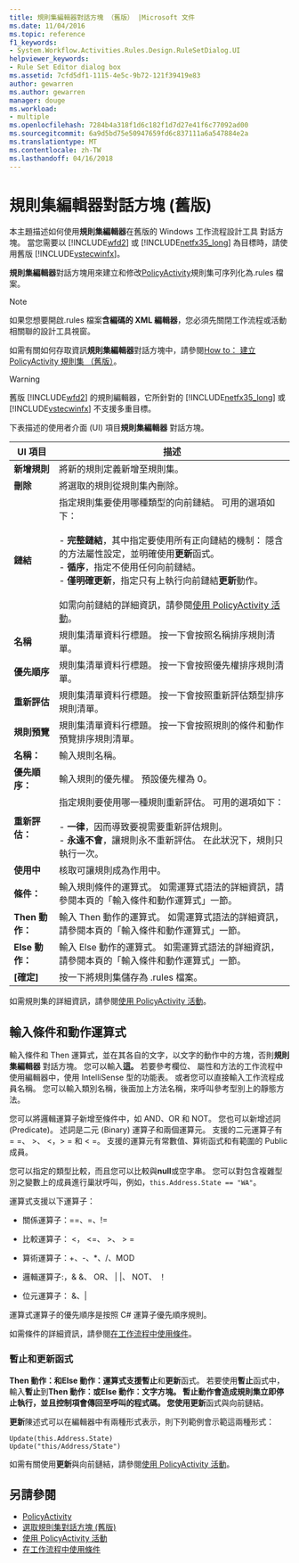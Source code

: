 ```yaml
---
title: 規則集編輯器對話方塊 （舊版） |Microsoft 文件
ms.date: 11/04/2016
ms.topic: reference
f1_keywords:
- System.Workflow.Activities.Rules.Design.RuleSetDialog.UI
helpviewer_keywords:
- Rule Set Editor dialog box
ms.assetid: 7cfd5df1-1115-4e5c-9b72-121f39419e83
author: gewarren
ms.author: gewarren
manager: douge
ms.workload:
- multiple
ms.openlocfilehash: 7284b4a318f1d6c182f1d7d27e41f6c77092ad00
ms.sourcegitcommit: 6a9d5bd75e50947659fd6c837111a6a547884e2a
ms.translationtype: MT
ms.contentlocale: zh-TW
ms.lasthandoff: 04/16/2018
---
```

# <a name="rule-set-editor-dialog-box-legacy"></a>規則集編輯器對話方塊 (舊版)
本主題描述如何使用**規則集編輯器**在舊版的 Windows 工作流程設計工具 對話方塊。 當您需要以 [!INCLUDE[wfd2](../workflow-designer/includes/wfd2_md.md)] 或 [!INCLUDE[netfx35_long](../workflow-designer/includes/netfx35_long_md.md)] 為目標時，請使用舊版 [!INCLUDE[vstecwinfx](../workflow-designer/includes/vstecwinfx_md.md)]。

 **規則集編輯器**對話方塊用來建立和修改[PolicyActivity](http://go.microsoft.com/fwlink?LinkID=65019)規則集可序列化為.rules 檔案。

> [!NOTE]
> 如果您想要開啟.rules 檔案**含編碼的 XML 編輯器**，您必須先關閉工作流程或活動相關聯的設計工具視窗。

 如需有關如何存取資訊**規則集編輯器**對話方塊中，請參閱[How to： 建立 PolicyActivity 規則集 （舊版）](../workflow-designer/how-to-create-a-policyactivity-rule-set-legacy.md)。

> [!WARNING]
> 舊版 [!INCLUDE[wfd2](../workflow-designer/includes/wfd2_md.md)] 的規則編輯器，它所針對的 [!INCLUDE[netfx35_long](../workflow-designer/includes/netfx35_long_md.md)] 或 [!INCLUDE[vstecwinfx](../workflow-designer/includes/vstecwinfx_md.md)] 不支援多重目標。

 下表描述的使用者介面 (UI) 項目**規則集編輯器** 對話方塊。

|UI 項目|描述|
|----------------|-----------------|
|**新增規則**|將新的規則定義新增至規則集。|
|**刪除**|將選取的規則從規則集內刪除。|
|**鏈結**|指定規則集要使用哪種類型的向前鏈結。 可用的選項如下：<br /><br /> -   **完整鏈結**，其中指定要使用所有正向鏈結的機制： 隱含的方法屬性設定，並明確使用**更新**函式。<br />-   **循序**，指定不使用任何向前鏈結。<br />-   **僅明確更新**，指定只有上執行向前鏈結**更新**動作。<br /><br /> 如需向前鏈結的詳細資訊，請參閱[使用 PolicyActivity 活動](http://go.microsoft.com/fwlink?LinkID=65004)。|
|**名稱**|規則集清單資料行標題。 按一下會按照名稱排序規則清單。|
|**優先順序**|規則集清單資料行標題。 按一下會按照優先權排序規則清單。|
|**重新評估**|規則集清單資料行標題。 按一下會按照重新評估類型排序規則清單。|
|**規則預覽**|規則集清單資料行標題。 按一下會按照規則的條件和動作預覽排序規則清單。|
|**名稱：**|輸入規則名稱。|
|**優先順序：**|輸入規則的優先權。 預設優先權為 0。|
|**重新評估：**|指定規則要使用哪一種規則重新評估。 可用的選項如下：<br /><br /> -   **一律**，因而導致要視需要重新評估規則。<br />-   **永遠不會**，讓規則永不重新評估。 在此狀況下，規則只執行一次。|
|**使用中**|核取可讓規則成為作用中。|
|**條件：**|輸入規則條件的運算式。 如需運算式語法的詳細資訊，請參閱本頁的「輸入條件和動作運算式」一節。|
|**Then 動作：**|輸入 Then 動作的運算式。 如需運算式語法的詳細資訊，請參閱本頁的「輸入條件和動作運算式」一節。|
|**Else 動作：**|輸入 Else 動作的運算式。 如需運算式語法的詳細資訊，請參閱本頁的「輸入條件和動作運算式」一節。|
|**[確定]**|按一下將規則集儲存為 .rules 檔案。|

 如需規則集的詳細資訊，請參閱[使用 PolicyActivity 活動](http://go.microsoft.com/fwlink?LinkID=65004)。

## <a name="entering-condition-and-action-expressions"></a>輸入條件和動作運算式
 輸入條件和 Then 運算式，並在其各自的文字，以文字的動作中的方塊，否則**規則集編輯器** 對話方塊。 您可以輸入**這。** 若要參考欄位、 屬性和方法的工作流程中使用編輯器中，使用 IntelliSense 型的功能表。 或者您可以直接輸入工作流程成員名稱。 您可以輸入類別名稱，後面加上方法名稱，來呼叫參考型別上的靜態方法。

 您可以將邏輯運算子新增至條件中，如 AND、OR 和 NOT。 您也可以新增述詞 (Predicate)。 述詞是二元 (Binary) 運算子和兩個運算元。 支援的二元運算子有 = =、 >、 \<，> = 和 < =。 支援的運算元有常數值、算術函式和有範圍的 Public 成員。

 您可以指定的類型比較，而且您可以比較與**null**或空字串。 您可以對包含複雜型別之變數上的成員進行巢狀呼叫，例如，`this.Address.State == "WA"`。

 運算式支援以下運算子：

-   關係運算子：==、=、!=

-   比較運算子： <， \<=、 >、 > =

-   算術運算子：+、-、*、/、MOD

-   邏輯運算子:，& &、 OR、 &#124; &#124;、 NOT、 ！

-   位元運算子： &、&#124;

 運算式運算子的優先順序是按照 C# 運算子優先順序規則。

 如需條件的詳細資訊，請參閱[在工作流程中使用條件](http://msdn.microsoft.com/en-us/541211f5-d382-4810-894f-71f00b34fa77)。

### <a name="halt-and-update-functions"></a>暫止和更新函式
 **Then 動作：**和**Else 動作：**運算式支援**暫止**和**更新**函式。 若要使用**暫止**函式中，輸入**暫止**到**Then 動作：**或**Else 動作：**文字方塊。 **暫止**動作會造成規則集立即停止執行，並且控制項會傳回至呼叫的程式碼。 您使用**更新**函式與向前鏈結。

 **更新**陳述式可以在編輯器中有兩種形式表示，則下列範例會示範這兩種形式：

```
Update(this.Address.State)
Update("this/Address/State")
```

 如需有關使用**更新**與向前鏈結，請參閱[使用 PolicyActivity 活動](http://go.microsoft.com/fwlink?LinkID=65004)。

## <a name="see-also"></a>另請參閱

- [PolicyActivity](http://go.microsoft.com/fwlink?LinkID=65019)
- [選取規則集對話方塊 (舊版)](../workflow-designer/select-rule-set-dialog-box-legacy.md)
- [使用 PolicyActivity 活動](http://go.microsoft.com/fwlink?LinkID=65004)
- [在工作流程中使用條件](http://go.microsoft.com/fwlink?LinkID=65009)
